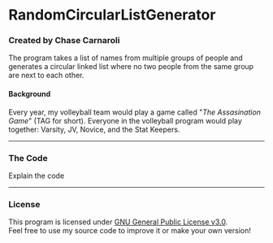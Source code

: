 # RandomCircularListGenerator
### Created by Chase Carnaroli
The program takes a list of names from multiple groups of people and generates a circular linked list where no two people from the same group are next to each other.

#### Background
Every year, my volleyball team would play a game called "*The Assasination Game*" (TAG for short). Everyone in the volleyball program would play together: Varsity, JV, Novice, and the Stat Keepers.

---
### The Code
Explain the code

---
### License
This program is licensed under [GNU General Public License v3.0](https://www.gnu.org/licenses/gpl-3.0.en.html "License Information").  
Feel free to use my source code to improve it or make your own version!
